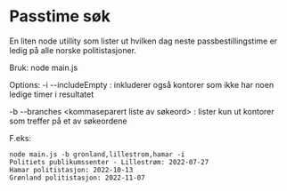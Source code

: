 # Passtime søk
En liten node utillity som lister ut hvilken dag neste passbestillingstime er ledig på alle norske politistasjoner.

Bruk:
node main.js

Options:
-i --includeEmpty : inkluderer også kontorer som ikke har noen ledige timer i resultatet


-b --branches <kommaseparert liste av søkeord> : lister kun ut kontorer som treffer på et av søkeordene

F.eks:
```
node main.js -b gronland,lillestrom,hamar -i
Politiets publikumssenter - Lillestrøm: 2022-07-27
Hamar politistasjon: 2022-10-13
Grønland politistasjon: 2022-11-07
```